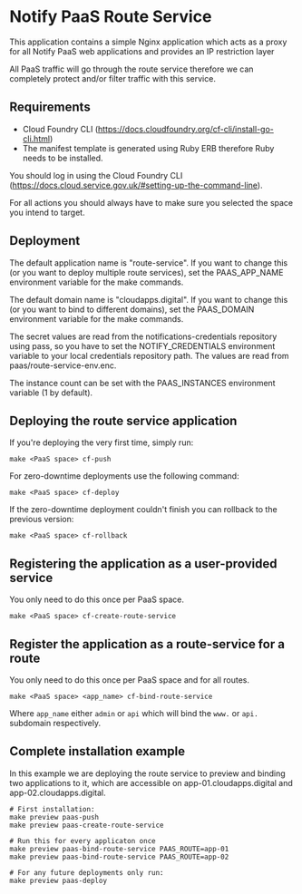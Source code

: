 # Notify PaaS Route Service

This application contains a simple Nginx application which acts as a proxy for all Notify PaaS web applications and provides an IP restriction layer

All PaaS traffic will go through the route service therefore we can completely protect and/or filter traffic with this service.

## Requirements

* Cloud Foundry CLI (https://docs.cloudfoundry.org/cf-cli/install-go-cli.html)
* The manifest template is generated using Ruby ERB therefore Ruby needs to be installed.

You should log in using the Cloud Foundry CLI (https://docs.cloud.service.gov.uk/#setting-up-the-command-line).

For all actions you should always have to make sure you selected the space you intend to target.

## Deployment

The default application name is "route-service". If you want to change this (or you want to deploy multiple route services), set the PAAS_APP_NAME environment variable for the make commands.

The default domain name is "cloudapps.digital". If you want to change this (or you want to bind to different domains), set the PAAS_DOMAIN environment variable for the make commands.

The secret values are read from the notifications-credentials repository using pass, so you have to set the NOTIFY_CREDENTIALS environment variable to your local credentials repository path. The values are read from paas/route-service-env.enc.

The instance count can be set with the PAAS_INSTANCES environment variable (1 by default).

## Deploying the route service application

If you're deploying the very first time, simply run:

```
make <PaaS space> cf-push
```

For zero-downtime deployments use the following command:

```
make <PaaS space> cf-deploy
```

If the zero-downtime deployment couldn't finish you can rollback to the previous version:

```
make <PaaS space> cf-rollback
```

## Registering the application as a user-provided service

You only need to do this once per PaaS space.

```
make <PaaS space> cf-create-route-service
```

## Register the application as a route-service for a route

You only need to do this once per PaaS space and for all routes.

```
make <PaaS space> <app_name> cf-bind-route-service
```

Where `app_name` either `admin` or `api` which will bind the `www.` or `api.` subdomain respectively.

## Complete installation example

In this example we are deploying the route service to preview and binding two applications to it, which are accessible on app-01.cloudapps.digital and app-02.cloudapps.digital.

```
# First installation:
make preview paas-push
make preview paas-create-route-service

# Run this for every applicaton once
make preview paas-bind-route-service PAAS_ROUTE=app-01
make preview paas-bind-route-service PAAS_ROUTE=app-02

# For any future deployments only run:
make preview paas-deploy
```
